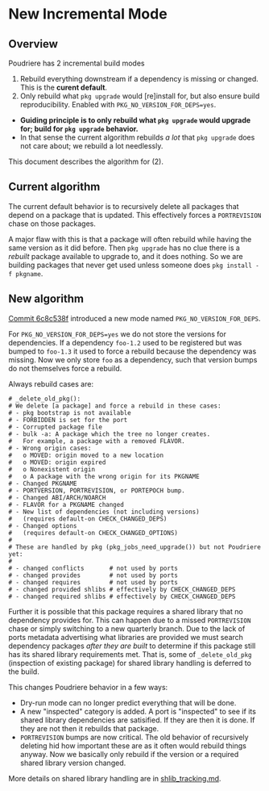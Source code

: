 # New Incremental Mode

## Overview

Poudriere has 2 incremental build modes

1. Rebuild everything downstream if a dependency is missing or changed. This is the **curent default**.
2. Only rebuild what `pkg upgrade` would [re]install for, but also ensure build reproducibility. Enabled with `PKG_NO_VERSION_FOR_DEPS=yes`.
  - **Guiding principle is to only rebuild what `pkg upgrade` would upgrade for; build for `pkg upgrade` behavior.**
  - In that sense the current algorithm rebuilds _a lot_ that `pkg upgrade` does not care about; we rebuild a lot needlessly.

This document describes the algorithm for (2).

## Current algorithm

The current default behavior is to recursively delete all packages that depend
on a package that is updated. This effectively forces a `PORTREVISION` chase on
those packages.

A major flaw with this is that a package will often rebuild while having the same
version as it did before. Then `pkg upgrade` has no clue there is a _rebuilt_
package available to upgrade to, and it does nothing. So we are building packages
that never get used unless someone does `pkg install -f pkgname`.

## New algorithm

[Commit 6c8c538f](https://github.com/freebsd/poudriere/commit/6c8c538ffcad3b88bc807b15cc69acc6c72d8962)
introduced a new mode named `PKG_NO_VERSION_FOR_DEPS`.

For `PKG_NO_VERSION_FOR_DEPS=yes` we do not store the versions for
dependencies. If a dependency `foo-1.2` used to be registered but was bumped to
`foo-1.3` it used to force a rebuild because the dependency was missing. Now we
only store `foo` as a dependency, such that version bumps do not themselves
force a rebuild.

Always rebuild cases are:

```
# _delete_old_pkg():
# We delete [a package] and force a rebuild in these cases:
# - pkg bootstrap is not available
# - FORBIDDEN is set for the port
# - Corrupted package file
# - bulk -a: A package which the tree no longer creates.
#   For example, a package with a removed FLAVOR.
# - Wrong origin cases:
#   o MOVED: origin moved to a new location
#   o MOVED: origin expired
#   o Nonexistent origin
#   o A package with the wrong origin for its PKGNAME
# - Changed PKGNAME
# - PORTVERSION, PORTREVISION, or PORTEPOCH bump.
# - Changed ABI/ARCH/NOARCH
# - FLAVOR for a PKGNAME changed
# - New list of dependencies (not including versions)
#   (requires default-on CHECK_CHANGED_DEPS)
# - Changed options
#   (requires default-on CHECK_CHANGED_OPTIONS)
#
# These are handled by pkg (pkg_jobs_need_upgrade()) but not Poudriere yet:
#
# - changed conflicts		# not used by ports
# - changed provides		# not used by ports
# - changed requires		# not used by ports
# - changed provided shlibs	# effectively by CHECK_CHANGED_DEPS
# - changed required shlibs	# effectively by CHECK_CHANGED_DEPS
```

Further it is possible that this package requires a shared library that no
dependency provides for. This can happen due to a missed `PORTREVISION` chase
or simply switching to a new quarterly branch. Due to the lack of ports
metadata advertising what libraries are provided we must search dependency
packages _after they are built_ to determine if this package still has its
shared library requirements met. That is, some of `_delete_old_pkg` (inspection
of existing package) for shared library handling is deferred to the build.

This changes Poudriere behavior in a few ways:

- Dry-run mode can no longer predict everything that will be done.
- A new "inspected" category is added. A port is "inspected" to see if its shared library dependencies are satisified. If they are then it is done. If they are not then it rebuilds that package.
- `PORTREVISION` bumps are now critical. The old behavior of recursively deleting hid how important these are as it often would rebuild things anyway. Now we basically only rebuild if the version or a required shared library version changed.

More details on shared library handling are in [shlib_tracking.md](./shlib_tracking.md).
